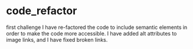 # code_refactor
first challenge
I have re-factored the code to include semantic elements in order to make the code more accessible.
I have added alt attributes to image links, and I have fixed broken links.
